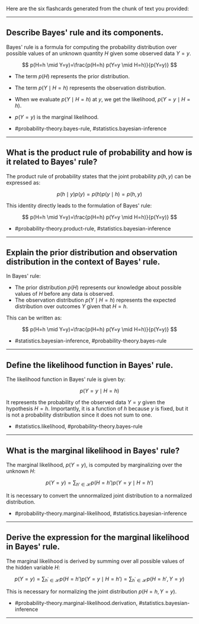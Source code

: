 Here are the six flashcards generated from the chunk of text you provided:

---

## Describe Bayes' rule and its components.

Bayes' rule is a formula for computing the probability distribution over possible values of an unknown quantity $H$ given some observed data $Y=y$.

$$
p(H=h \mid Y=y)=\frac{p(H=h) p(Y=y \mid H=h)}{p(Y=y)}
$$

- The term $p(H)$ represents the prior distribution.
- The term $p(Y \mid H=h)$ represents the observation distribution.
- When we evaluate $p(Y \mid H=h)$ at $y$, we get the likelihood, $p(Y=y \mid H=h)$.
- $p(Y=y)$ is the marginal likelihood.

- #probability-theory.bayes-rule, #statistics.bayesian-inference

---

## What is the product rule of probability and how is it related to Bayes' rule?

The product rule of probability states that the joint probability $p(h, y)$ can be expressed as:

$$
p(h \mid y) p(y) = p(h) p(y \mid h) = p(h, y)
$$

This identity directly leads to the formulation of Bayes' rule:

$$
p(H=h \mid Y=y)=\frac{p(H=h) p(Y=y \mid H=h)}{p(Y=y)}
$$

- #probability-theory.product-rule, #statistics.bayesian-inference

---

## Explain the prior distribution and observation distribution in the context of Bayes' rule.

In Bayes' rule:
- The prior distribution $p(H)$ represents our knowledge about possible values of $H$ before any data is observed.
- The observation distribution $p(Y \mid H=h)$ represents the expected distribution over outcomes $Y$ given that $H=h$.

This can be written as:

$$
p(H=h \mid Y=y)=\frac{p(H=h) p(Y=y \mid H=h)}{p(Y=y)}
$$

- #statistics.bayesian-inference, #probability-theory.bayes-rule

---

## Define the likelihood function in Bayes' rule.

The likelihood function in Bayes' rule is given by:

$$
p(Y=y \mid H=h)
$$

It represents the probability of the observed data $Y=y$ given the hypothesis $H=h$. Importantly, it is a function of $h$ because $y$ is fixed, but it is not a probability distribution since it does not sum to one.

- #statistics.likelihood, #probability-theory.bayes-rule

---

## What is the marginal likelihood in Bayes' rule?

The marginal likelihood, $p(Y=y)$, is computed by marginalizing over the unknown $H$:

$$
p(Y=y)=\sum_{h' \in \mathcal{H}} p(H=h') p(Y=y \mid H=h')
$$

It is necessary to convert the unnormalized joint distribution to a normalized distribution.

- #probability-theory.marginal-likelihood, #statistics.bayesian-inference

---

## Derive the expression for the marginal likelihood in Bayes' rule.

The marginal likelihood is derived by summing over all possible values of the hidden variable $H$:

$$
p(Y=y)=\sum_{h^{\prime} \in \mathcal{H}} p(H=h') p(Y=y \mid H=h') = \sum_{h^{\prime} \in \mathcal{H}} p(H=h', Y = y)
$$

This is necessary for normalizing the joint distribution $p(H=h, Y=y)$.

- #probability-theory.marginal-likelihood.derivation, #statistics.bayesian-inference

---